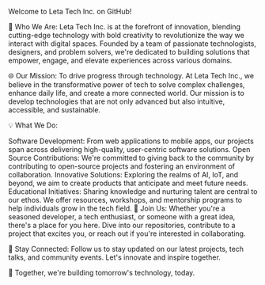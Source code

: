 Welcome to Leta Tech Inc. on GitHub!

🚀 Who We Are:
Leta Tech Inc. is at the forefront of innovation, blending cutting-edge technology with bold creativity to revolutionize the way we interact with digital spaces. Founded by a team of passionate technologists, designers, and problem solvers, we're dedicated to building solutions that empower, engage, and elevate experiences across various domains.

🌐 Our Mission:
To drive progress through technology. At Leta Tech Inc., we believe in the transformative power of tech to solve complex challenges, enhance daily life, and create a more connected world. Our mission is to develop technologies that are not only advanced but also intuitive, accessible, and sustainable.

💡 What We Do:

Software Development: From web applications to mobile apps, our projects span across delivering high-quality, user-centric software solutions.
Open Source Contributions: We're committed to giving back to the community by contributing to open-source projects and fostering an environment of collaboration.
Innovative Solutions: Exploring the realms of AI, IoT, and beyond, we aim to create products that anticipate and meet future needs.
Educational Initiatives: Sharing knowledge and nurturing talent are central to our ethos. We offer resources, workshops, and mentorship programs to help individuals grow in the tech field.
🔗 Join Us:
Whether you're a seasoned developer, a tech enthusiast, or someone with a great idea, there's a place for you here. Dive into our repositories, contribute to a project that excites you, or reach out if you're interested in collaborating.

💬 Stay Connected:
Follow us to stay updated on our latest projects, tech talks, and community events. Let's innovate and inspire together.

🌟 Together, we're building tomorrow's technology, today.
